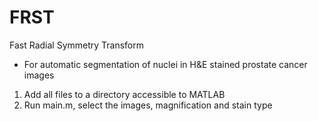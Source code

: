 FRST
====

Fast Radial Symmetry Transform
- For automatic segmentation of nuclei in H&E stained prostate cancer images

1. Add all files to a directory accessible to MATLAB
2. Run main.m, select the images, magnification and stain type